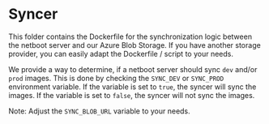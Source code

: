 # Syncer

This folder contains the Dockerfile for the synchronization logic between the netboot server and our Azure Blob Storage. If you have another storage provider, you can easily adapt the Dockerfile / script to your needs.

We provide a way to determine, if a netboot server should  sync `dev` and/or `prod` images. This is done by checking the `SYNC_DEV` or `SYNC_PROD` environment variable. If the variable is set to `true`, the syncer will sync the images. If the variable is set to `false`, the syncer will not sync the images.

Note: Adjust the `SYNC_BLOB_URL` variable to your needs.
